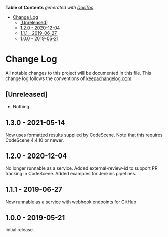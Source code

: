 <!-- START doctoc generated TOC please keep comment here to allow auto update -->
<!-- DON'T EDIT THIS SECTION, INSTEAD RE-RUN doctoc TO UPDATE -->
**Table of Contents**  *generated with [DocToc](https://github.com/thlorenz/doctoc)*

- [Change Log](#change-log)
  - [[Unreleased]](#unreleased)
  - [1.2.0 - 2020-12-04](#120---2020-12-04)
  - [1.1.1 - 2019-06-27](#111---2019-06-27)
  - [1.0.0 - 2019-05-21](#100---2019-05-21)

<!-- END doctoc generated TOC please keep comment here to allow auto update -->

# Change Log
All notable changes to this project will be documented in this file. This change log follows the conventions of [keepachangelog.com](http://keepachangelog.com/).

## [Unreleased]

- Nothing.

## 1.3.0 - 2021-05-14

Now uses formatted results supplied by CodeScene. Note that this requires CodeScene 4.4.10 or newer.

## 1.2.0 - 2020-12-04

No longer runnable as a service.
Added external-review-id to support PR tracking in CodeScene.
Added examples for Jenkins pipelines.

## 1.1.1 - 2019-06-27

Now runnable as a service with webhook endpoints for GitHub

## 1.0.0 - 2019-05-21

Initial release.
